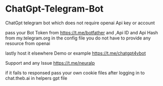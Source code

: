 # ChatGpt-Telegram-Bot
ChatGpt telegram bot which does not require openai Api key or account 

pass your Bot Token from https://t.me/botfather and ,Api ID and Api Hash from my.telegram.org in the config file
you do not have to provide any resource from openai

lastly host it elsewhere 
Demo or example https://t.me/chatgpt4vbot

Support and any Issue https://t.me/neuralp

if it fails to responsed pass your own cookie files after logging in to chat.theb.ai in helpers gpt file
